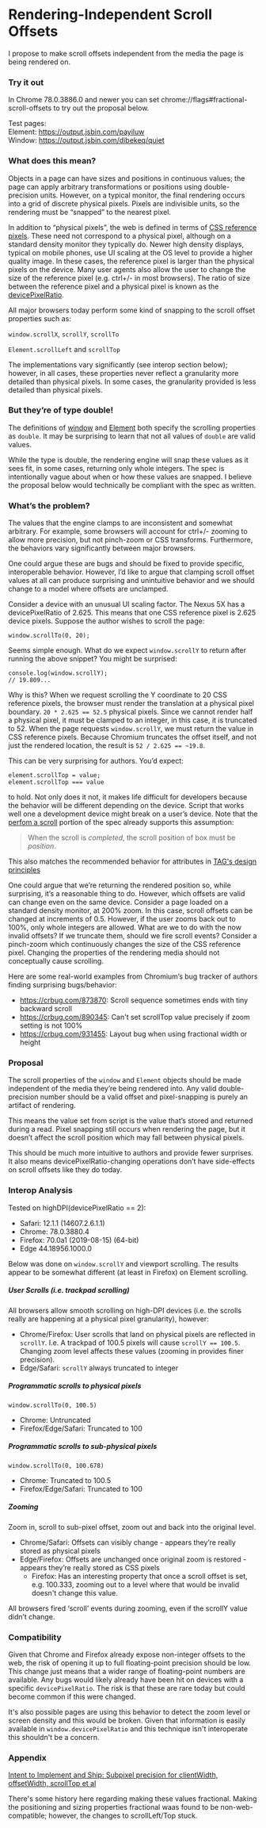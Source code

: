 # Rendering-Independent Scroll Offsets

I propose to make scroll offsets independent from the media the page is being rendered on.

### Try it out
In Chrome 78.0.3886.0 and newer you can set chrome://flags#fractional-scroll-offsets to try out the proposal below.

Test pages:  
Element: https://output.jsbin.com/payiluw  
Window: https://output.jsbin.com/dibekeq/quiet

### What does this mean?

Objects in a page can have sizes and positions in continuous values; the page can apply arbitrary transformations or positions using double-precision units. However, on a typical monitor, the final rendering occurs into a grid of discrete physical pixels. Pixels are indivisible units, so the rendering must be “snapped” to the nearest pixel.

In addition to “physical pixels”, the web is defined in terms of [CSS reference pixels](https://www.w3.org/TR/CSS21/syndata.html#length-units). These need not correspond to a physical pixel, although on a standard density monitor they typically do. Newer high density displays, typical on mobile phones, use UI scaling at the OS level to provide a higher quality image. In these cases, the reference pixel is larger than the physical pixels on the device. Many user agents also allow the user to change the size of the reference pixel (e.g. ctrl+/- in most browsers). The ratio of size between the reference pixel and a physical pixel is known as the [devicePixelRatio](https://drafts.csswg.org/cssom-view/#dom-window-devicepixelratio).

All major browsers today perform some kind of snapping to the scroll offset properties such as:

`window.scrollX`, `scrollY`, `scrollTo`

`Element.scrollLeft` and `scrollTop`

The implementations vary significantly (see interop section below); however, in all cases, these properties never reflect a granularity more detailed than physical pixels. In some cases, the granularity provided is less detailed than physical pixels.

### But they’re of type double!

The definitions of [window](https://drafts.csswg.org/cssom-view/#extensions-to-the-window-interface) and [Element](https://drafts.csswg.org/cssom-view/#extension-to-the-element-interface) both specify the scrolling properties as `double`. It may be surprising to learn that not all values of `double` are valid values.

While the type is double, the rendering engine will snap these values as it sees fit, in some cases, returning only whole integers. The spec is intentionally vague about when or how these values are snapped. I believe the proposal below would technically be compliant with the spec as written.

### What’s the problem?

The values that the engine clamps to are inconsistent and somewhat arbitrary. For example, some browsers will account for ctrl+/- zooming to allow more precision, but not pinch-zoom or CSS transforms. Furthermore, the behaviors vary significantly between major browsers.

One could argue these are bugs and should be fixed to provide specific, interoperable behavior. However, I’d like to argue that clamping scroll offset values at all can produce surprising and unintuitive behavior and we should change to a model where offsets are unclamped.

Consider a device with an unusual UI scaling factor. The Nexus 5X has a devicePixelRatio of 2.625. This means that one CSS reference pixel is 2.625 device pixels. Suppose the author wishes to scroll the page:

```
window.scrollTo(0, 20);
```

Seems simple enough. What do we expect `window.scrollY` to return after running the above snippet? You might be surprised:

```
console.log(window.scrollY);
// 19.809...
```

Why is this? When we request scrolling the Y coordinate to 20 CSS reference pixels, the browser must render the translation at a physical pixel boundary. `20 * 2.625 == 52.5` physical pixels. Since we cannot render half a physical pixel, it must be clamped to an integer, in this case, it is truncated to 52. When the page requests `window.scrollY`, we must return the value in CSS reference pixels. Because Chromium truncates the offset itself, and not just the rendered location, the result is `52 / 2.625 == ~19.8`.

This can be very surprising for authors. You’d expect:

```
element.scrollTop = value;
element.scrollTop === value
```

to hold. Not only does it not, it makes life difficult for developers because the behavior will be different depending on the device. Script that works well one a development device might break on a user’s device. Note that the [perfom a scroll](https://drafts.csswg.org/cssom-view/#scrolling) portion of the spec already supports this assumption:

> When the scroll is _completed_, the scroll position of box must be _position_.

This also matches the recommended behavior for attributes in [TAG's design principles](https://w3ctag.github.io/design-principles/#attributes-like-data)

One could argue that we’re returning the rendered position so, while surprising, it’s a reasonable thing to do. However, which offsets are valid can change even on the same device. Consider a page loaded on a standard density monitor, at 200% zoom. In this case, scroll offsets can be changed at increments of 0.5. However, if the user zooms back out to 100%, only whole integers are allowed. What are we to do with the now invalid offsets? If we truncate them, should we fire scroll events? Consider a pinch-zoom which continuously changes the size of the CSS reference pixel. Changing the properties of the rendering media should not conceptually cause scrolling.

Here are some real-world examples from Chromium’s bug tracker of authors finding surprising bugs/behavior:
 * https://crbug.com/873870: Scroll sequence sometimes ends with tiny backward scroll
 * https://crbug.com/890345: Can't set scrollTop value precisely if zoom setting is not 100%
 * https://crbug.com/931455: Layout bug when using fractional width or height

### Proposal

The scroll properties of the `window` and `Element` objects should be made independent of the media they’re being rendered into. Any valid double-precision number should be a valid offset and pixel-snapping is purely an artifact of rendering.

This means the value set from script is the value that’s stored and returned during a read. Pixel snapping still occurs when rendering the page, but it doesn’t affect the scroll position which may fall between physical pixels.

This should be much more intuitive to authors and provide fewer surprises. It also means devicePixelRatio-changing operations don’t have side-effects on scroll offsets like they do today.

### Interop Analysis

Tested on highDPI(devicePixelRatio == 2):
 * Safari: 12.1.1 (14607.2.6.1.1)
 * Chrome: 78.0.3880.4 
 * Firefox: 70.0a1 (2019-08-15) (64-bit)
 * Edge 44.18956.1000.0
 
Below was done on `window.scrollY` and viewport scrolling. The results appear to be somewhat different (at least in Firefox) on Element scrolling.

##### User Scrolls (i.e. trackpad scrolling)
All browsers allow smooth scrolling on high-DPI devices (i.e. the scrolls really are happening at a physical pixel granularity), however:

* Chrome/Firefox: User scrolls that land on physical pixels are reflected in `scrollY`. I.e. A trackpad of 100.5 pixels will cause `scrollY == 100.5`. Changing zoom level affects these values (zooming in provides finer precision).  
* Edge/Safari: `scrollY` always truncated to integer

##### Programmatic scrolls to physical pixels
`window.scrollTo(0, 100.5)`
* Chrome: Untruncated  
* Firefox/Edge/Safari: Truncated to 100

##### Programmatic scrolls to sub-physical pixels
`window.scrollTo(0, 100.678)`
* Chrome: Truncated to 100.5  
* Firefox/Edge/Safari: Truncated to 100

##### Zooming
Zoom in, scroll to sub-pixel offset, zoom out and back into the original level.
* Chrome/Safari: Offsets can visibly change - appears they’re really stored as physical pixels
* Edge/Firefox: Offsets are unchanged once original zoom is restored - appears they’re really stored as CSS pixels
  * Firefox: Has an interesting property that once a scroll offset is set, e.g. 100.333, zooming out to a level where that would be invalid doesn't change this value.

All browsers fired ‘scroll’ events during zooming, even if the scrollY value didn’t change.

### Compatibility

Given that Chrome and Firefox already expose non-integer offsets to the web, the risk of opening it up to full floating-point precision should be low. This change just means that a wider range of floating-point numbers are available. Any bugs would likely already have been hit on devices with a specific `devicePixelRatio`. The risk is that these are rare today but could become common if this were changed.

It's also possible pages are using this behavior to detect the zoom level or screen density and this would be broken. Given that information is easily available in `window.devicePixelRatio` and this technique isn't interoperate this shouldn't be a concern.

### Appendix

[Intent to Implement and Ship: Subpixel precision for clientWidth, offsetWidth, scrollTop et al](https://groups.google.com/a/chromium.org/forum/#!msg/blink-dev/_Q7A4AQBFKY/S4ahQ5iE28QJ)

There's some history here regarding making these values fractional. Making the positioning and sizing properties fractional waas found to be non-web-compatible; however, the changes to scrollLeft/Top stuck.
